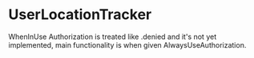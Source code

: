 # UserLocationTracker
WhenInUse Authorization is treated like .denied and it's not yet implemented, main functionality is when given AlwaysUseAuthorization.
